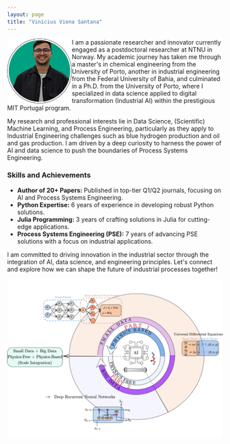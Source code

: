 ```yaml
---
layout: page
title: "Vinicius Viena Santana"
---
```

<img align="left" src="foto_new_circ.png" style="width: 30%; height: auto;">

I am a passionate researcher and innovator currently engaged as a postdoctoral researcher at NTNU in Norway. My academic journey has taken me through a master's in chemical engineering from the University of Porto, another in industrial engineering from the Federal University of Bahia, and culminated in a Ph.D. from the University of Porto, where I specialized in data science applied to digital transformation (Industrial AI) within the prestigious MIT Portugal program.

My research and professional interests lie in Data Science, (Scientific) Machine Learning, and Process Engineering, particularly as they apply to Industrial Engineering challenges such as blue hydrogen production and oil and gas production. I am driven by a deep curiosity to harness the power of AI and data science to push the boundaries of Process Systems Engineering.

### Skills and Achievements

- **Author of 20+ Papers:** Published in top-tier Q1/Q2 journals, focusing on AI and Process Systems Engineering.
- **Python Expertise:** 6 years of experience in developing robust Python solutions.
- **Julia Programming:** 3 years of crafting solutions in Julia for cutting-edge applications.
- **Process Systems Engineering (PSE):** 7 years of advancing PSE solutions with a focus on industrial applications.

I am committed to driving innovation in the industrial sector through the integration of AI, data science, and engineering principles. Let's connect and explore how we can shape the future of industrial processes together!

<center><img src="logo_circ.png"></center>
  
